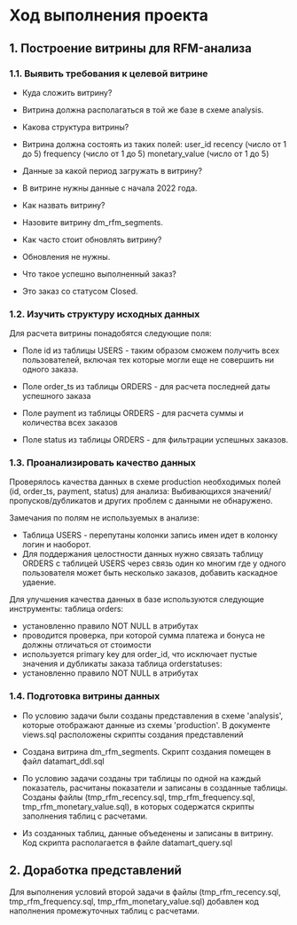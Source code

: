 # Ход выполнения проекта

## 1. Построение витрины для RFM-анализа

### 1.1. Выявить требования к целевой витрине

 - Куда сложить витрину?
 - Витрина должна располагаться в той же базе в схеме analysis.
 
 - Какова структура витрины?
 - Витрина должна состоять из таких полей:
     user_id
     recency (число от 1 до 5)
     frequency (число от 1 до 5)
     monetary_value (число от 1 до 5)
     
 - Данные за какой период загружать в витрину?
 - В витрине нужны данные с начала 2022 года.
 
 - Как назвать витрину?
 - Назовите витрину dm_rfm_segments.
 
 - Как часто стоит обновлять витрину?
 - Обновления не нужны.
 
 - Что такое успешно выполненный заказ?
 - Это заказ со статусом Closed.

### 1.2. Изучить структуру исходных данных

Для расчета витрины понадобятся следующие поля:
 - Поле id из таблицы USERS - таким образом сможем получить всех пользователей,
   включая тех которые могли еще не совершить ни одного заказа.
   
 - Поле order_ts из таблицы ORDERS - для расчета последней даты успешного заказа
 
 - Поле payment из таблицы ORDERS - для расчета суммы и количества всех заказов
 
 - Поле status из таблицы ORDERS - для фильтрации успешных заказов.


### 1.3. Проанализировать качество данных

Проверялось качества данных в схеме production необходимых полей (id, order_ts, payment, status) для анализа:
Выбивающихся значений/пропусков/дубликатов и других проблем с данными не обнаружено. 

Замечания по полям не используемых в анализе:
 - Таблица USERS - перепутаны колонки запись имен идет в колонку логин и наоборот.
 - Для поддержания целостности данных нужно связать таблицу ORDERS с таблицей USERS
   через связь один ко многим где у одного пользователя может быть несколько заказов,
   добавить каскадное удаение.

Для улучшения качества данных в базе используются следующие инструменты:
таблица orders:
 - установленно правило NOT NULL в атрибутах
 - проводится проверка, при которой сумма платежа и бонуса не должны отличаться от стоимости
 - используется primary key для order_id, что исключает пустые значения и дубликаты заказа
таблица orderstatuses:
 - установленно правило NOT NULL в атрибутах


### 1.4. Подготовка витрины данных

 - По условию задачи были созданы представления в схеме 'analysis', которые отображают
   данные из схемы 'production'. В документе views.sql расположены скрипты создания представлений

 - Создана витрина dm_rfm_segments. Скрипт создания помещен в файл datamart_ddl.sql
 
 - По условию задачи созданы три таблицы по одной на каждый показатель, 
   расчитаны показатели и записаны в созданные таблицы. Созданы файлы 
   (tmp_rfm_recency.sql, tmp_rfm_frequency.sql, tmp_rfm_monetary_value.sql), 
   в которых содержатся скрипты заполнения таблиц с расчетами.
   
 - Из созданных таблиц, данные объеденены и записаны в витрину. Код скрипта располагается в
   файле datamart_query.sql


## 2. Доработка представлений

 Для выполнения условий второй задачи в файлы 
 (tmp_rfm_recency.sql, tmp_rfm_frequency.sql, tmp_rfm_monetary_value.sql) 
 добавлен код наполнения промежуточных таблиц с расчетами.
